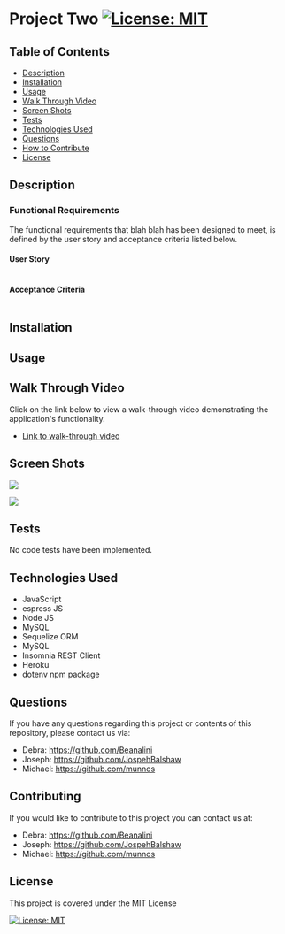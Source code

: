 # Project Two [![License: MIT](https://img.shields.io/badge/License-MIT-yellow.svg)](https://opensource.org/licenses/MIT)  
  
  ## Table of Contents  
  * [Description](#description)
  * [Installation](#installation)
  * [Usage](#usage)
  * [Walk Through Video](#walk-through-video)
  * [Screen Shots](#screen-shots)
  * [Tests](#tests)
  * [Technologies Used](#technologies-used)  
  * [Questions](#questions)
  * [How to Contribute](#How-to-Contribute)   
  * [License](#license)
  
  ## Description

  
  
       
  ### Functional Requirements

  The functional requirements that blah blah has been designed to meet, is defined by the user story and acceptance criteria listed below.  

  #### User Story

  ```md

```

 

#### Acceptance Criteria

```md

```


  ## Installation
  
  
  

  ## Usage
  
  


 ## Walk Through Video

   Click on the link below to view a walk-through video demonstrating the  application's functionality.

   - [Link to  walk-through video](https://)

   

  ## Screen Shots

  

 ![](./assets/images/.png)


  

  ![](./assets/images/.png)
  


  ## Tests
  No code tests have been implemented.

  ## Technologies Used
  - JavaScript
  - espress JS
  - Node JS
  - MySQL
  - Sequelize ORM
  - MySQL
  - Insomnia REST Client
  - Heroku
  - dotenv npm package
  
    
 
  ## Questions
  If you have any questions regarding this project or contents of this repository, please contact us via:
  
  
  - Debra: https://github.com/Beanalini
  - Joseph: https://github.com/JospehBalshaw
  - Michael: https://github.com/munnos



  
  ## Contributing
  If you would like to contribute to this project you can contact us  at: 
  - Debra: https://github.com/Beanalini
  - Joseph: https://github.com/JospehBalshaw
  - Michael: https://github.com/munnos
  
  

  ## License
  This project is covered under the MIT License  
  
  [![License: MIT](https://img.shields.io/badge/License-MIT-yellow.svg)](https://opensource.org/licenses/MIT) 
  